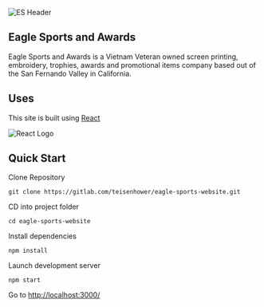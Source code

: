 ![ES Header](https://s3.amazonaws.com/teisenhower.dev/readme-assets/ES_Header.png)

## Eagle Sports and Awards

Eagle Sports and Awards is a Vietnam Veteran owned screen printing, embroidery, trophies, awards and promotional items company based out of the San Fernando Valley in California.

## Uses

This site is built using [React](https://reactjs.org/)

![React Logo](https://s3.amazonaws.com/teisenhower.dev/readme-assets/React-icon.png)

## Quick Start

Clone Repository

```shell
git clone https://gitlab.com/teisenhower/eagle-sports-website.git
```

CD into project folder

```shell
cd eagle-sports-website
```

Install dependencies

```shell
npm install
```

Launch development server

```shell
npm start
```

Go to [http://localhost:3000/](http://localhost:3000/)
